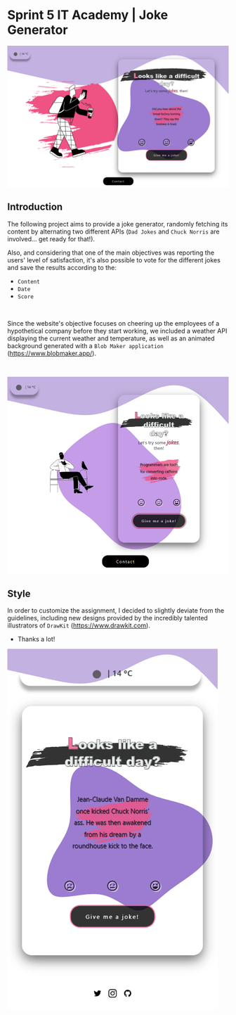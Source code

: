# Sprint 5 IT Academy | Joke Generator
![Alt text](https://github.com/JuditKaramazov/Sprint5/blob/115650417655101879ae27c1e07b49c65ea5ac42/src/images/Screenshot-1.PNG)


## Introduction

The following project aims to provide a joke generator, randomly fetching its content by alternating two different APIs (`Dad Jokes` and `Chuck Norris` are involved... get ready for that!).

Also, and considering that one of the main objectives was reporting the users' level of satisfaction, it's also possible to vote for the different jokes and save the results according to the: 
- `Content`
- `Date`
- `Score`

<br>

Since the website's objective focuses on cheering up the employees of a hypothetical company before they start working, we included a weather API displaying the current weather and temperature, as well as an animated background generated with a `Blob Maker application` (https://www.blobmaker.app/).

<br>

![Alt text](https://github.com/JuditKaramazov/Sprint5/blob/115650417655101879ae27c1e07b49c65ea5ac42/src/images/Screenshot-2.PNG)

## Style

In order to customize the assignment, I decided to slightly deviate from the guidelines, including new designs provided by the incredibly talented illustrators of `DrawKit` (https://www.drawkit.com).

- Thanks a lot!


![Alt text](https://github.com/JuditKaramazov/Sprint5/blob/115650417655101879ae27c1e07b49c65ea5ac42/src/images/Screenshot-3.PNG)